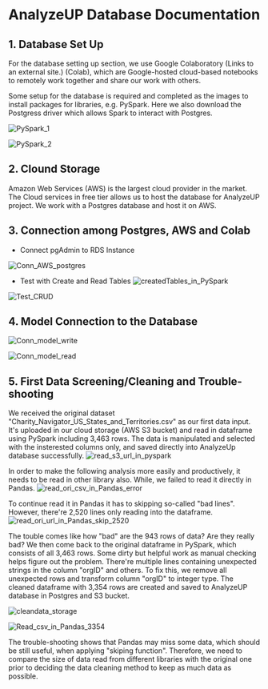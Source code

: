 # AnalyzeUP Database Documentation

## 1. Database Set Up
For the database setting up section, we use Google Colaboratory (Links to an external site.) (Colab), which are Google-hosted cloud-based notebooks to remotely work together and share our work with others.  

Some setup for the database is required and completed as the images to
install packages for libraries, e.g. PySpark. Here we also download the Postgress driver which allows Spark to interact with Postgres.

![PySpark_1](https://github.com/hankai26/Credit_Risk_Analysis/blob/main/Module-17-Challenge/image/PySpark_setup_1.png)

![PySpark_2](https://github.com/hankai26/Credit_Risk_Analysis/blob/main/Module-17-Challenge/image/PySpark_setup_2.png)

## 2. Clound Storage
Amazon Web Services (AWS) is the largest cloud provider in the market. The Cloud services in free tier allows us to host the database for AnalyzeUP project. We work with a Postgres database and host it on AWS.


## 3. Connection among Postgres, AWS and Colab
    
- Connect pgAdmin to RDS Instance 

![Conn_AWS_postgres](https://github.com/hankai26/Credit_Risk_Analysis/blob/main/Module-17-Challenge/image/Conn_AWS_postgres.png)


- Test with Create and Read Tables
![createdTables_in_PySpark](https://github.com/hankai26/Credit_Risk_Analysis/blob/main/Module-17-Challenge/image/createdTables_in_PySpark.png)

![Test_CRUD](https://github.com/hankai26/Credit_Risk_Analysis/blob/main/Module-17-Challenge/image/Test_CRUD.png)


## 4. Model Connection to the Database

![Conn_model_write](https://github.com/hankai26/Credit_Risk_Analysis/blob/main/Module-17-Challenge/image/Conn_model_write.png)

![Conn_model_read](https://github.com/hankai26/Credit_Risk_Analysis/blob/main/Module-17-Challenge/image/Conn_model_read.png)


## 5. First Data Screening/Cleaning and Trouble-shooting
We received the original dataset "Charity_Navigator_US_States_and_Territories.csv" as our first data input. It's uploaded in our cloud storage (AWS S3 bucket) and read in dataframe using PySpark including 3,463 rows. The data is manipulated and selected with the insterested columns only, and saved directly into AnalyzeUp database successfully.
![read_s3_url_in_pyspark](https://github.com/hankai26/Credit_Risk_Analysis/blob/main/Module-17-Challenge/image/read_s3_url_in_pyspark.png)

In order to make the following analysis more easily and productively, it needs to be read in other library also. While, we failed to read it directly in Pandas.
![read_ori_csv_in_Pandas_error](https://github.com/hankai26/Credit_Risk_Analysis/blob/main/Module-17-Challenge/image/read_ori_csv_in_Pandas_error.png)

To continue read it in Pandas it has to skipping so-called "bad lines". However, there're 2,520 lines only reading into the dataframe.
![read_ori_url_in_Pandas_skip_2520](https://github.com/hankai26/Credit_Risk_Analysis/blob/main/Module-17-Challenge/image/read_ori_url_in_Pandas_skip_2520.png)

The touble comes like how "bad" are the 943 rows of data? Are they really bad? We then come back to the original dataframe in PySpark, which consists of all 3,463 rows. Some dirty but helpful work as manual checking helps figure out the problem. There're multiple lines containing unexpected strings in the column "orgID" and others. To fix this, we remove all unexpected rows and transform column "orgID" to integer type. The cleaned dataframe with 3,354 rows are created and saved to AnalyzeUP database in Postgres and S3 bucket.

![cleandata_storage](https://github.com/hankai26/Credit_Risk_Analysis/blob/main/Module-17-Challenge/image/cleandata_storage.png)

![Read_csv_in_Pandas_3354](https://github.com/hankai26/Credit_Risk_Analysis/blob/main/Module-17-Challenge/image/Read_csv_in_Pandas_3354.png)

The trouble-shooting shows that Pandas may miss some data, which should be still useful, when applying "skiping function". Therefore, we need to compare the size of data read from different libraries with the original one prior to deciding the data cleaning method to keep as much data as possible.